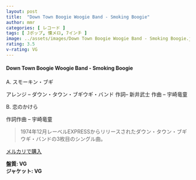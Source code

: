 ```yaml
---
layout: post
title:  "Down Town Boogie Woogie Band - Smoking Boogie"
author: mmr
categories: [ レコード ]
tags: [ Jポップ, 懐メロ, 7インチ ]
image: ../assets/images/Down Town Boogie Woogie Band - Smoking Boogie.jpg
rating: 3.5
v-rating: VG
---
```


#### Down Town Boogie Woogie Band - Smoking Boogie

A. スモーキン・ブギ

アレンジ – ダウン・タウン・ブギウギ・バンド
作詞– 新井武士
作曲 – 宇崎竜童

B. 恋のかけら

作詞作曲 – 宇崎竜童

> 1974年12月レーベルEXPRESSからリリースされたダウン・タウン・ブギウギ・バンドの3枚目のシングル曲。

[メルカリで購入](https://jp.mercari.com/item/m85943050380)

<div class="mt-4 mb-4 d-flex align-items-center">
<strong class="mr-1">盤質: VG</strong>
</div>
<div class="mt-4 mb-4 d-flex align-items-center">
<strong class="mr-1">ジャケット: VG</strong>
</div>
